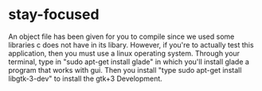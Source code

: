 # stay-focused


An object file has been given for you to compile since we used some libraries c does not have in its libary. However, if you're to actually test this application, then you must use a linux operating system. Through your terminal, type in "sudo apt-get install glade" in which you'll install glade a program that works with gui. Then you install "type sudo apt-get install libgtk-3-dev" to install the gtk+3 Development.
